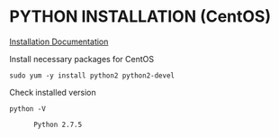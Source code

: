 # PYTHON INSTALLATION (CentOS)

[Installation Documentation](https://wiki.python.org/moin/BeginnersGuide/Download)

Install necessary packages for CentOS
```
sudo yum -y install python2 python2-devel
```

Check installed version
```
python -V

      Python 2.7.5
```






































